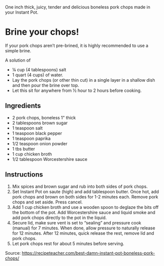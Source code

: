 

One inch thick, juicy, tender and delicious boneless pork chops made in your Instant Pot. 

# Brine your chops! 

If your pork chops aren’t pre-brined, it is highly recommended to use a simple brine. 

A solution of 
- ¼ cup (4 tablespoons) salt 
- 1 quart (4 cups) of water. 
- Lay the pork chops (or other thin cut) in a single layer in a shallow dish and then pour the brine over top. 
- Let this sit for anywhere from ½ hour to 2 hours before cooking.


## Ingredients

* 2 pork chops, boneless 1" thick
* 2 tablespoons brown sugar
* 1 teaspoon salt
* 1 teaspoon black pepper
* 1 teaspoon paprika
* 1/2 teaspoon onion powder
* 1 tbs butter
* 1 cup chicken broth
* 1/2 tablespoon Worcestershire sauce

## Instructions 

1. Mix spices and brown sugar and rub into both sides of pork chops.
1. Set Instant Pot on saute (high) and add tablespoon butter. Once hot, add pork chops and brown on both sides for 1-2 minutes each. Remove pork chops and set aside. Press cancel.
1. Add 1 cup chicken broth and use a wooden spoon to deglaze the bits off the bottom of the pot. Add Worcestershire sauce and liquid smoke and add pork chops directly to the pot in the liquid.
1. Secure lid, make sure vent is set to “sealing” and pressure cook (manual) for 7 minutes. When done, allow pressure to naturally release for 12 minutes. After 12 minutes, quick release the rest, remove lid and pork chops.
1. Let pork chops rest for about 5 minutes before serving.


Source: https://recipeteacher.com/best-damn-instant-pot-boneless-pork-chops/
